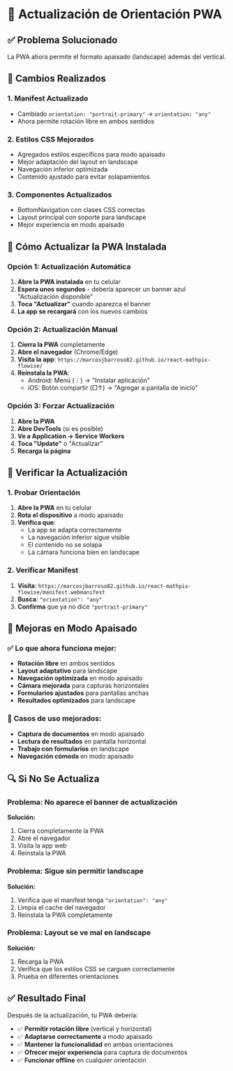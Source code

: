 # 📱 Actualización de Orientación PWA

## ✅ Problema Solucionado

La PWA ahora permite el formato apaisado (landscape) además del vertical.

## 🔧 Cambios Realizados

### 1. **Manifest Actualizado**
- Cambiado `orientation: "portrait-primary"` → `orientation: "any"`
- Ahora permite rotación libre en ambos sentidos

### 2. **Estilos CSS Mejorados**
- Agregados estilos específicos para modo apaisado
- Mejor adaptación del layout en landscape
- Navegación inferior optimizada
- Contenido ajustado para evitar solapamientos

### 3. **Componentes Actualizados**
- BottomNavigation con clases CSS correctas
- Layout principal con soporte para landscape
- Mejor experiencia en modo apaisado

## 🔄 Cómo Actualizar la PWA Instalada

### Opción 1: Actualización Automática
1. **Abre la PWA instalada** en tu celular
2. **Espera unos segundos** - debería aparecer un banner azul "Actualización disponible"
3. **Toca "Actualizar"** cuando aparezca el banner
4. **La app se recargará** con los nuevos cambios

### Opción 2: Actualización Manual
1. **Cierra la PWA** completamente
2. **Abre el navegador** (Chrome/Edge)
3. **Visita la app**: `https://marcosjbarroso82.github.io/react-mathpix-flowise/`
4. **Reinstala la PWA**:
   - Android: Menú (⋮) → "Instalar aplicación"
   - iOS: Botón compartir (□↑) → "Agregar a pantalla de inicio"

### Opción 3: Forzar Actualización
1. **Abre la PWA**
2. **Abre DevTools** (si es posible)
3. **Ve a Application → Service Workers**
4. **Toca "Update"** o "Actualizar"
5. **Recarga la página**

## 🧪 Verificar la Actualización

### 1. **Probar Orientación**
1. **Abre la PWA** en tu celular
2. **Rota el dispositivo** a modo apaisado
3. **Verifica que**:
   - La app se adapta correctamente
   - La navegación inferior sigue visible
   - El contenido no se solapa
   - La cámara funciona bien en landscape

### 2. **Verificar Manifest**
1. **Visita**: `https://marcosjbarroso82.github.io/react-mathpix-flowise/manifest.webmanifest`
2. **Busca**: `"orientation": "any"`
3. **Confirma** que ya no dice `"portrait-primary"`

## 📱 Mejoras en Modo Apaisado

### ✅ **Lo que ahora funciona mejor:**
- **Rotación libre** en ambos sentidos
- **Layout adaptativo** para landscape
- **Navegación optimizada** en modo apaisado
- **Cámara mejorada** para capturas horizontales
- **Formularios ajustados** para pantallas anchas
- **Resultados optimizados** para landscape

### 🎯 **Casos de uso mejorados:**
- **Captura de documentos** en modo apaisado
- **Lectura de resultados** en pantalla horizontal
- **Trabajo con formularios** en landscape
- **Navegación cómoda** en modo apaisado

## 🔍 Si No Se Actualiza

### Problema: No aparece el banner de actualización
**Solución:**
1. Cierra completamente la PWA
2. Abre el navegador
3. Visita la app web
4. Reinstala la PWA

### Problema: Sigue sin permitir landscape
**Solución:**
1. Verifica que el manifest tenga `"orientation": "any"`
2. Limpia el cache del navegador
3. Reinstala la PWA completamente

### Problema: Layout se ve mal en landscape
**Solución:**
1. Recarga la PWA
2. Verifica que los estilos CSS se carguen correctamente
3. Prueba en diferentes orientaciones

## ✅ Resultado Final

Después de la actualización, tu PWA debería:
- ✅ **Permitir rotación libre** (vertical y horizontal)
- ✅ **Adaptarse correctamente** a modo apaisado
- ✅ **Mantener la funcionalidad** en ambas orientaciones
- ✅ **Ofrecer mejor experiencia** para captura de documentos
- ✅ **Funcionar offline** en cualquier orientación

